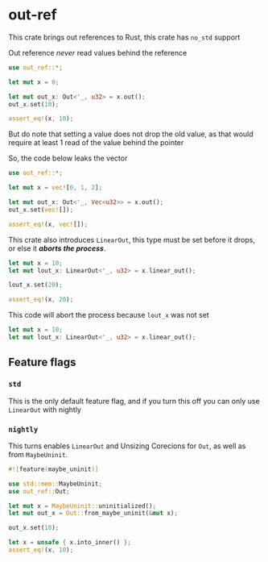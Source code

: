 # out-ref

This crate brings out references to Rust,
this crate has `no_std` support

Out reference *never* read values behind the reference

```rust
use out_ref::*;

let mut x = 0;

let mut out_x: Out<'_, u32> = x.out();
out_x.set(10);

assert_eq!(x, 10);
```

But do note that setting a value does not drop the old value, as that would require at least 1 read of the value behind the pointer

So, the code below leaks the vector
```rust
use out_ref::*;

let mut x = vec![0, 1, 2];

let mut out_x: Out<'_, Vec<u32>> = x.out();
out_x.set(vec![]);

assert_eq!(x, vec![]);
```

This crate also introduces `LinearOut`, this type must be set before it drops, or else it ***aborts the process***.

```rust
let mut x = 10;
let mut lout_x: LinearOut<'_, u32> = x.linear_out();

lout_x.set(20);

assert_eq!(x, 20);
```

This code will abort the process because `lout_x` was not set
```rust
let mut x = 10;
let mut lout_x: LinearOut<'_, u32> = x.linear_out();
```

## Feature flags

### `std`

This is the only default feature flag, and if you turn this off you can only use `LinearOut` with nightly

### `nightly`

This turns enables `LinearOut` and Unsizing Corecions for `Out`, as well as from `MaybeUninit`.

```rust
#![feature(maybe_uninit)]

use std::mem::MaybeUninit;
use out_ref::Out;

let mut x = MaybeUninit::uninitialized();
let mut out_x = Out::from_maybe_uninit(&mut x);

out_x.set(10);

let x = unsafe { x.into_inner() };
assert_eq!(x, 10);
```